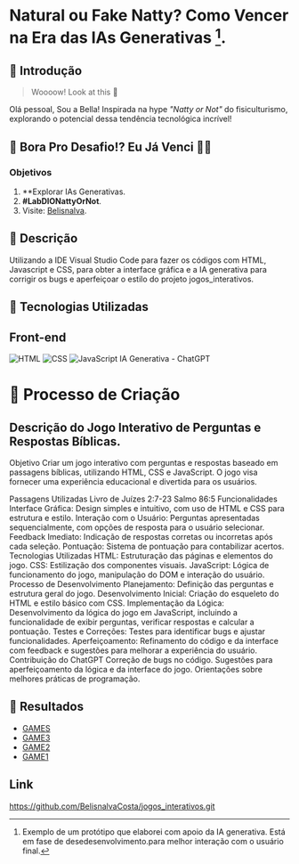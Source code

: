# Natural ou Fake Natty? Como Vencer na Era das IAs Generativas [^1].

## 🚀 Introdução

> Woooow! Look at this 👀

Olá pessoal, Sou a Bella! Inspirada na hype _"Natty or Not"_ do fisiculturismo, explorando o potencial dessa tendência tecnológica incrível!

## 🎯 Bora Pro Desafio!? Eu Já Venci 💪🤓

### Objetivos

1. **Explorar IAs Generativas.
2.  **#LabDIONattyOrNot**.
3.  Visite: [Belisnalva](https://www.linkedin.com/in/belisnalva-costa-pereira).

## 📒 Descrição
Utilizando a IDE Visual Studio Code para fazer os códigos com HTML, Javascript e CSS, para obter a interface gráfica e a IA generativa para corrigir os bugs e aperfeiçoar o estilo do projeto jogos_interativos.

## 🤖 Tecnologias Utilizadas
## Front-end
![HTML](https://img.shields.io/badge/HTML-000?style=for-the-badge&logo=html5&logoColor=30A3DC)
![CSS](https://img.shields.io/badge/CSS-000?style=for-the-badge&logo=css3&logoColor=E94D5F)
![JavaScript](https://img.shields.io/badge/JavaScript-000?style=for-the-badge&logo=javascript&logoColor=30A3DC)
IA Generativa - ChatGPT

# 🧐 Processo de Criação
## Descrição do Jogo Interativo de Perguntas e Respostas Bíblicas.
Objetivo
Criar um jogo interativo com perguntas e respostas baseado em passagens bíblicas, utilizando HTML, CSS e JavaScript. O jogo visa fornecer uma experiência educacional e divertida para os usuários.

Passagens Utilizadas
Livro de Juízes 2:7-23
Salmo 86:5
Funcionalidades
Interface Gráfica: Design simples e intuitivo, com uso de HTML e CSS para estrutura e estilo.
Interação com o Usuário: Perguntas apresentadas sequencialmente, com opções de resposta para o usuário selecionar.
Feedback Imediato: Indicação de respostas corretas ou incorretas após cada seleção.
Pontuação: Sistema de pontuação para contabilizar acertos.
Tecnologias Utilizadas
HTML: Estruturação das páginas e elementos do jogo.
CSS: Estilização dos componentes visuais.
JavaScript: Lógica de funcionamento do jogo, manipulação do DOM e interação do usuário.
Processo de Desenvolvimento
Planejamento: Definição das perguntas e estrutura geral do jogo.
Desenvolvimento Inicial: Criação do esqueleto do HTML e estilo básico com CSS.
Implementação da Lógica: Desenvolvimento da lógica do jogo em JavaScript, incluindo a funcionalidade de exibir perguntas, verificar respostas e calcular a pontuação.
Testes e Correções: Testes para identificar bugs e ajustar funcionalidades.
Aperfeiçoamento: Refinamento do código e da interface com feedback e sugestões para melhorar a experiência do usuário.
Contribuição do ChatGPT
Correção de bugs no código.
Sugestões para aperfeiçoamento da lógica e da interface do jogo.
Orientações sobre melhores práticas de programação.

## 🚀 Resultados
- [GAMES](https://belisnalvacosta.github.io/jogos_interativos/)
- [GAME3](http://127.0.0.1:5502/jogo3-AcerteOPalpite/index.html)
- [GAME2](http://127.0.0.1:5502/Jogo2-Perguntas_Respostas/index.html)
- [GAME1](http://127.0.0.1:5502/Jogo1-GeniusMemory/index.html)

## Link
https://github.com/BelisnalvaCosta/jogos_interativos.git

[^1]: Exemplo de um protótipo que elaborei com apoio da IA generativa. Está em fase de desedesenvolvimento.para melhor interação com o usuário final. 
